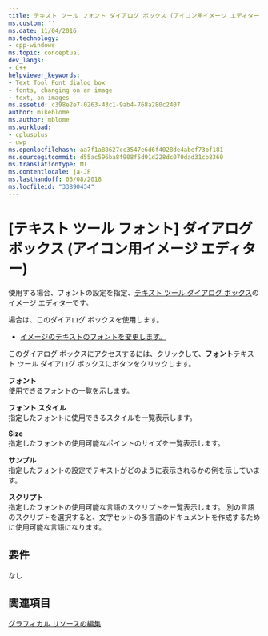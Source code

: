 ```yaml
---
title: テキスト ツール フォント ダイアログ ボックス (アイコン用イメージ エディター) |Microsoft ドキュメント
ms.custom: ''
ms.date: 11/04/2016
ms.technology:
- cpp-windows
ms.topic: conceptual
dev_langs:
- C++
helpviewer_keywords:
- Text Tool Font dialog box
- fonts, changing on an image
- text, on images
ms.assetid: c398e2e7-0263-43c1-9ab4-768a280c2407
author: mikeblome
ms.author: mblome
ms.workload:
- cplusplus
- uwp
ms.openlocfilehash: aa7f1a88627cc3547e6d6f4028de4abef73bf181
ms.sourcegitcommit: d55ac596ba8f908f5d91d228dc070dad31cb8360
ms.translationtype: MT
ms.contentlocale: ja-JP
ms.lasthandoff: 05/08/2018
ms.locfileid: "33890434"
---
```

# <a name="text-tool-font-dialog-box-image-editor-for-icons"></a>[テキスト ツール フォント] ダイアログ ボックス (アイコン用イメージ エディター)
使用する場合、フォントの設定を指定、[テキスト ツール ダイアログ ボックス](../windows/text-tool-dialog-box-image-editor-for-icons.md)の[イメージ エディター](../windows/image-editor-for-icons.md)です。  
  
 場合は、このダイアログ ボックスを使用します。  
  
-   [イメージのテキストのフォントを変更します。](../windows/changing-the-font-of-text-on-an-image-image-editor-for-icons.md)  
  
 このダイアログ ボックスにアクセスするには、クリックして、**フォント**テキスト ツール ダイアログ ボックスにボタンをクリックします。  
  
 **フォント**  
 使用できるフォントの一覧を示します。  
  
 **フォント スタイル**  
 指定したフォントに使用できるスタイルを一覧表示します。  
  
 **Size**  
 指定したフォントの使用可能なポイントのサイズを一覧表示します。  
  
 **サンプル**  
 指定したフォントの設定でテキストがどのように表示されるかの例を示しています。  
  
 **スクリプト**  
 指定したフォントの使用可能な言語のスクリプトを一覧表示します。 別の言語のスクリプトを選択すると、文字セットの多言語のドキュメントを作成するために使用可能な言語になります。  
  
## <a name="requirements"></a>要件  
 なし  
  
## <a name="see-also"></a>関連項目  
 [グラフィカル リソースの編集](../windows/editing-graphical-resources-image-editor-for-icons.md)


